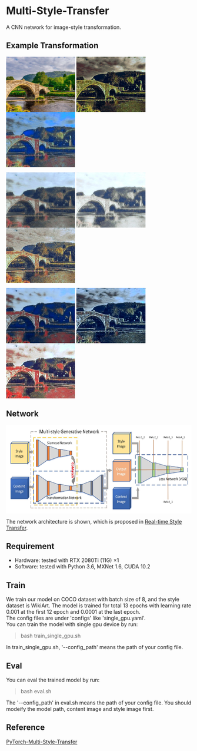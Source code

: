 Multi-Style-Transfer
===
A CNN network for image-style transformation. 

Example Transformation
---
<img src="styled_imgs/content.jpg" height="150" align=center> <img src="styled_imgs/1.jpg" height="150" align=center> <img src="styled_imgs/2.jpg" height="150" align=center> 

<img src="styled_imgs/3.jpg" height="150" align=center> <img src="styled_imgs/4.jpg" height="150" align=center> <img src="styled_imgs/5.jpg" height="150" align=center>

<img src="styled_imgs/6.jpg" height="150" align=center> <img src="styled_imgs/7.jpg" height="150" align=center> <img src="styled_imgs/8.jpg" height="150" align=center>

Network
---
<img src="styled_imgs/network.png" height="240" align=center>

The network architecture is shown, which is proposed in [Real-time Style Transfer](https://arxiv.org/pdf/1703.06953.pdf).

Requirement
---
* Hardware: tested with RTX 2080Ti (11G) $\times 1$
* Software: tested with Python 3.6, MXNet 1.6, CUDA 10.2

Train
---
We train our model on COCO dataset with batch size of 8, and the style dataset is WikiArt. The model is trained for total 13 epochs with learning rate 0.001 at the first 12 epoch and 0.0001 at the last epoch. \
The config files are under 'configs' like 'single_gpu.yaml'. \
You can train the model with single gpu device by run:
>bash train_single_gpu.sh 

In train_single_gpu.sh, '--config_path' means the path of your config file.

Eval
---
You can eval the trained model by run:
>bash eval.sh

The '--config_path' in eval.sh means the path of your config file. You should modeify the model path, content image and style image first.

Reference
---
[PyTorch-Multi-Style-Transfer](https://github.com/zhanghang1989/PyTorch-Multi-Style-Transfer)